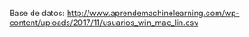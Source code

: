 Base de datos: http://www.aprendemachinelearning.com/wp-content/uploads/2017/11/usuarios_win_mac_lin.csv
